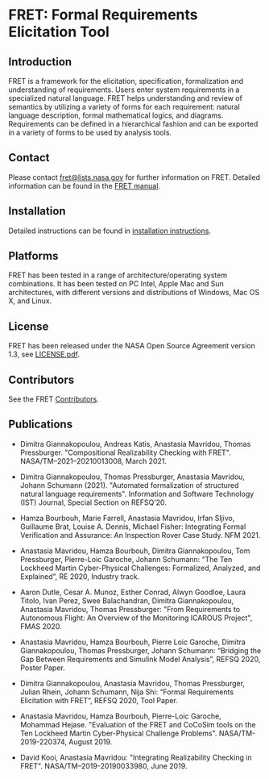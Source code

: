 FRET: Formal Requirements Elicitation Tool
=============================================

Introduction
------------

FRET is a framework for the elicitation, specification, formalization and understanding of requirements. Users enter system requirements in a specialized natural language. FRET helps understanding and review of semantics by utilizing a variety of forms for each requirement: natural language description, formal mathematical logics, and diagrams. Requirements can be defined in a hierarchical fashion and can be exported in a variety of forms to be used by analysis tools.

Contact
-------

Please contact <fret@lists.nasa.gov> for further information on
FRET. Detailed information can be found in the [FRET manual](fret-electron/docs/_media/userManual.md).

Installation
------------

Detailed instructions can be found in [installation instructions](fret-electron/docs/_media/installingFRET/installationInstructions.md).

Platforms
---------

FRET has been tested in a range of architecture/operating system
combinations. It has been tested on PC Intel, Apple Mac and Sun
architectures, with different versions and distributions of Windows, Mac OS
X, and Linux.

License
-------

FRET has been released under the NASA Open Source Agreement version 1.3, see [LICENSE.pdf](LICENSE.pdf).

Contributors
------------

See the FRET [Contributors](CONTRIBUTORS.md).

Publications
------------

* Dimitra Giannakopoulou, Andreas Katis, Anastasia Mavridou, Thomas Pressburger. "Compositional Realizability Checking with FRET". NASA/TM–2021–20210013008, March 2021.

* Dimitra Giannakopoulou, Thomas Pressburger, Anastasia Mavridou, Johann Schumann (2021). "Automated formalization of structured natural language requirements". Information and Software Technology (IST) Journal, Special Section on REFSQ’20.

* Hamza Bourbouh, Marie Farrell, Anastasia Mavridou, Irfan Sljivo, Guillaume Brat, Louise A. Dennis, Michael Fisher: Integrating Formal Verification and Assurance: An Inspection Rover Case Study. NFM 2021.

* Anastasia Mavridou, Hamza Bourbouh, Dimitra Giannakopoulou, Tom Pressburger, Pierre-Loic Garoche, Johann Schumann: “The Ten Lockheed Martin Cyber-Physical Challenges: Formalized, Analyzed, and Explained”, RE 2020, Industry track.

* Aaron Dutle, Cesar A. Munoz, Esther Conrad, Alwyn Goodloe, Laura Titolo, Ivan Perez, Swee Balachandran, Dimitra Giannakopoulou, Anastasia Mavridou, Thomas Pressburger: "From Requirements to Autonomous Flight: An Overview of the Monitoring ICAROUS Project", FMAS 2020.

* Anastasia Mavridou, Hamza Bourbouh, Pierre Loic Garoche, Dimitra Giannakopoulou, Thomas Pressburger, Johann Schumann: “Bridging the Gap Between Requirements and Simulink Model Analysis”, REFSQ 2020, Poster Paper.

* Dimitra Giannakopoulou, Anastasia Mavridou, Thomas Pressburger, Julian Rhein, Johann Schumann, Nija Shi: “Formal Requirements Elicitation with FRET”, REFSQ 2020, Tool Paper.

* Anastasia Mavridou, Hamza Bourbouh, Pierre-Loic Garoche, Mohammad Hejase. "Evaluation of the FRET and CoCoSim tools on the Ten Lockheed Martin Cyber-Physical Challenge Problems". NASA/TM-2019-220374, August 2019.

* David Kooi, Anastasia Mavridou: "Integrating Realizability Checking in FRET". NASA/TM–2019-20190033980, June 2019.
